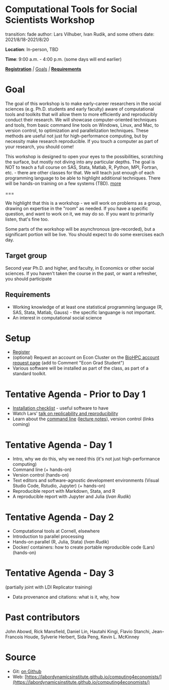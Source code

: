 Computational Tools for Social Scientists Workshop
========================================================
transition: fade
author: Lars Vilhuber, Ivan Rudik, and some others
date: 2021/8/18-2021/8/20


**Location**: In-person, TBD

**Time**: 9:00 a.m. - 4:00 p.m. (some days will end earlier)



**[Registration](https://cornell.ca1.qualtrics.com/jfe/form/SV_8dc16keYOMEc3Xw)**
_|_
[Goals](#/1)  _|_ **[Requirements](#/2)**

Goal
========================================================
The goal of this workshop is to make early-career researchers in the social sciences (e.g. Ph.D. students and early faculty) aware of computational tools and toolkits that will allow them to more efficiently and reproducibly conduct their research. We will showcase computer-oriented techniques and tools, from basic command line tools on Windows, Linux, and Mac, to version control, to optimization and parallelization techniques. These methods are useful not just for high-performance computing, but by necessity make research reproducible. If you touch a computer as part of your research, you should come!

This workshop is designed to open your eyes to the possibilities, scratching
the surface, but mostly not diving into any particular depths. The goal is NOT to teach a full
course on SAS, Stata, Matlab, R, Python, MPI, Fortran, etc. - there are other classes for that. We will teach just enough of each programming language to
be able to highlight additional techniques. There will be hands-on training on a few systems (TBD). 
 [more](#/2)

===

We highlight that this is a workshop - we will work on problems as a group, drawing on expertise in the "room" as needed. If you have a specific question, and want to work on it, we may do so. If you want to primarily listen, that's fine too.

Some parts of the workshop will be asynchronous (pre-recorded), but a significant portion will be live. You should expect to do some exercises each day.

Target group
------------
Second year Ph.D. and higher, and faculty, in Economics or other social sciences. If you haven't taken the course in the past, or want a refresher, you should participate

Requirements
-------------
* Working knowledge of at least one statistical programming language (R, SAS, Stata, Matlab, Gauss) - the specific languange is not important.
* An interest in computational social science

Setup
========================================================
* [Register](https://cornell.ca1.qualtrics.com/jfe/form/SV_8dc16keYOMEc3Xw) 
* (optional) Request an account on Econ Cluster on the [BioHPC account request page](https://biohpc.cornell.edu/NewUserRequest.aspx) (add to Comment "Econ Grad Student")
* Various software will be installed as part of the class, as part of a standard toolkit.


Tentative Agenda - Prior to Day 1
=================================
* [Installation checklist](setup-checklist.md) - useful software to have
* Watch Lars' [talk on replicability and reproducibility](https://www.youtube.com/watch?v=rLoeNzOApFk)
* Learn about the [command line](https://github.com/labordynamicsinstitute/computing4economists/blob/master/Git_CL_Slides/intro_command_line.md) ([lecture notes](../Git_CL_Slides/Slides_CommandLine.pdf)), version control (links coming)

Tentative Agenda - Day 1
================


- Intro, why we do this, why we need this (it's not just high-performance computing)
- Command line (+ hands-on)
- Version control (hands-on)
- Text editors and software-agnostic development environments (Visual Studio Code, Rstudio, Jupyter) (+ hands-on)
- Reproducible report with Markdown, Stata, and R
- A reproducible report with Jupyter and Julia (*Ivan Rudik*) 

Tentative Agenda - Day 2
================

- Computational tools at Cornell, elsewhere
- Introduction to parallel processing
- Hands-on parallel (R, Julia, Stata) (*Ivan Rudik*) 
- Docker/ containers: how to create portable reproducible code (Lars) (hands-on)

Tentative Agenda - Day 3
================

(partially joint with LDI Replicator training)

- Data provenance and citations: what is it, why, how



Past contributors
=================
John Abowd, Rick Mansfield, Daniel Lin,
    Hautahi Kingi, Flavio Stanchi, Jean-Francois Houde, 
    Sylverie Herbert, Sida Peng,	 Kevin L. McKinney

Source
==========
* Git: [on Github](https://github.com/labordynamicsinstitute/computing4economists)
* Web: [https://labordynamicsinstitute.github.io/computing4economists/](https://labordynamicsinstitute.github.io/computing4economists/)
